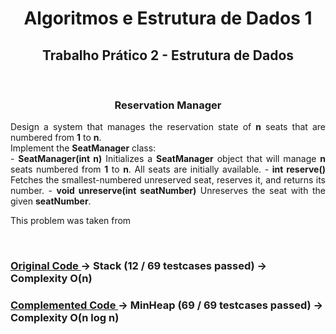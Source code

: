 <h1 align="center"> Algoritmos e Estrutura de Dados 1 </h1>
<h2 align="center"> Trabalho Prático 2 - Estrutura de Dados </h2>
<br>

<h3 align="center"> Reservation Manager</h3>

<p align="justify">
Design a system that manages the reservation state of <b>n</b> seats that are numbered from <b>1</b> to <b>n</b>.
<br>
Implement the <b>SeatManager</b> class:
<br>
- <b>SeatManager(int n)</b> Initializes a <b>SeatManager</b> object that will manage <b>n</b> seats numbered from <b>1</b> to <b>n</b>. All seats are initially available.
- <b>int reserve()</b> Fetches the smallest-numbered unreserved seat, reserves it, and returns its number.
- <b>void unreserve(int seatNumber)</b> Unreserves the seat with the given <b>seatNumber</b>.


This problem was taken from <a href=https://leetcode.com/problems/seat-reservation-manager/description></a>
</p>

<br>

<h3>
<a href="https://github.com/Brendler17/AED1/blob/main/TrabalhosPráticos/Trabalho2/src/main.c">
Original Code
</a>
-> Stack (12 / 69 testcases passed)
-> Complexity O(n)
</h3>

<h3>
<a href="https://github.com/Brendler17/AED1/blob/main/TrabalhosPráticos/Trabalho2/src/newMain.c">
Complemented Code 
</a>
-> MinHeap (69 / 69 testcases passed)
-> Complexity O(n log n)
</h3>